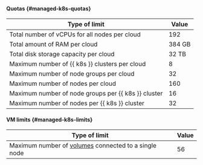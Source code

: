 #### Quotas {#managed-k8s-quotas}

| Type of limit | Value |
| --- | --- |
| Total number of vCPUs for all nodes per cloud | 192 |
| Total amount of RAM per cloud | 384 GB |
| Total disk storage capacity per cloud | 32 TB |
| Maximum number of {{ k8s }} clusters per cloud | 8 |
| Maximum number of node groups per cloud | 32 |
| Maximum number of nodes per cloud | 160 |
| Maximum number of node groups per {{ k8s }} cluster | 16 |
| Maximum number of nodes per {{ k8s }} cluster | 32 |

#### VM limits {#managed-k8s-limits}

| Type of limit | Value |
| --- | --- |
| Maximum number of [volumes](../managed-kubernetes/concepts/volume.md) connected to a single node | 56 |
